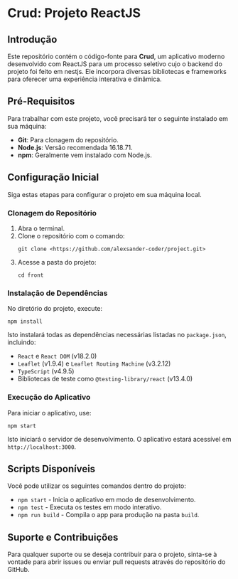 
# Crud: Projeto ReactJS

## Introdução

Este repositório contém o código-fonte para **Crud**, um aplicativo moderno desenvolvido com ReactJS para um processo seletivo cujo o backend do projeto foi feito em nestjs. Ele incorpora diversas bibliotecas e frameworks para oferecer uma experiência interativa e dinâmica.

## Pré-Requisitos

Para trabalhar com este projeto, você precisará ter o seguinte instalado em sua máquina:

- **Git**: Para clonagem do repositório.
- **Node.js**: Versão recomendada 16.18.71.
- **npm**: Geralmente vem instalado com Node.js.

## Configuração Inicial

Siga estas etapas para configurar o projeto em sua máquina local.

### Clonagem do Repositório

1. Abra o terminal.
2. Clone o repositório com o comando:
   ```
   git clone <https://github.com/alexsander-coder/project.git>
   ```
3. Acesse a pasta do projeto:
   ```
   cd front
   ```

### Instalação de Dependências

No diretório do projeto, execute:

```
npm install
```

Isto instalará todas as dependências necessárias listadas no `package.json`, incluindo:

- `React` e `React DOM` (v18.2.0)
- `Leaflet` (v1.9.4) e `Leaflet Routing Machine` (v3.2.12)
- `TypeScript` (v4.9.5)
- Bibliotecas de teste como `@testing-library/react` (v13.4.0)

### Execução do Aplicativo

Para iniciar o aplicativo, use:

```
npm start
```

Isto iniciará o servidor de desenvolvimento. O aplicativo estará acessível em `http://localhost:3000`.

## Scripts Disponíveis

Você pode utilizar os seguintes comandos dentro do projeto:

- `npm start` - Inicia o aplicativo em modo de desenvolvimento.
- `npm test` - Executa os testes em modo interativo.
- `npm run build` - Compila o app para produção na pasta `build`.

## Suporte e Contribuições

Para qualquer suporte ou se deseja contribuir para o projeto, sinta-se à vontade para abrir issues ou enviar pull requests através do repositório do GitHub.
